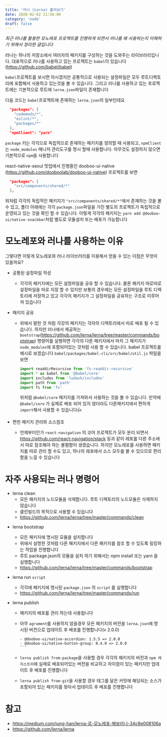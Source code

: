 ```yaml
---
title: '러나 (Lerna) 훑어보기'
date: 2020-02-02 21:56:00
category: 'node'
draft: false
---
```


<i>최근 러나를 활용한 모노레포 프로젝트를 진행하게 되면서 러나를 왜 사용하는지 이해하기 위해서 정리한 글입니다</i>

러나는 하나의 저장소에서 여러자의 패키지를 구성하는 것을 도와주는 라이브러리입니다. 대표적으로 러나를 사용하고 있는 프로젝트는 `babel`이 있습니다(https://github.com/babel/babel)

`babel`프로젝트를 보시면 아시겠지만 공통적으로 사용되는 설정파일은 모두 루트디렉토리에 포함해서 사용하고 있는것을 볼 수 있습니다. 그리고 러나를 사용하고 있는 프로젝트에는 기본적으로 루트에 `lerna.json`파일이 존재합니다

다음 코드는 `babel`프로젝트에 존재하는 `lerna.json`의 일부인데요

```json
  "packages": [
    "codemods/*",
    "eslint/*",
    "packages/*"
  ],
  "npmClient": "yarn"
```

`package` 키는 각각으로 독립적으로 존재하는 패키지를 정의할 때 사용되고, `npmClient`는 `node_modules` 매니저 관리도구를 명시 할때 사용합니다. 아무것도 설정하지 않으면 기본적으로 `npm`을 사용합니다

react-native-seoul 밋업에서 진행중인 dooboo-ui-native (https://github.com/dooboolab/dooboo-ui-native) 프로젝트를 보면

```json
  "packages": [
    "src/components/shared/*"
  ],
```

위처럼 각각의 독립적인 패키지가 `"src/components/shared/*"`에서 존재하는 것을 볼 수 있고, 폴더 아래에는 각각 `package.json`파일을 가진 별도의 프로젝트가 독립적으로 운영되고 있는 것을 확인 할 수 있습니다. 이렇게 각각의 패키지는 `yarn add @dooboo-ui/native-snackbar`처럼 별도로 모듈설치 또는 배포가 가능합니다

# 모노레포와 러나를 사용하는 이유

그렇다면 이렇게 모노레포와 러나 라이브러리를 이용해서 얻을 수 있는 이점은 무엇이 있을까요?

- 공통된 설정파일 작성

  - 각각의 패키지에는 모든 설정파일을 공유 할 수 있습니다. 물론 패키지 따로따로 설정파일을 따로 지정 할 수 있지만 보통의 경우에는 모든 설정파일을 루트 디렉토리에 저장하고 있고 각각의 패키지가 그 설정파일을 공유하는 구조로 이루어져 있습니다

- 패키지 공유

  - 위에서 말한 것 처럼 각강의 패키지는 각자의 디렉토리에서 따로 배포 될 수 있습니다. 하지만 러나에서 제공하는 `bootstrap`(https://github.com/lerna/lerna/tree/master/commands/bootstrap) 명령어를 실행하면 각각의 다른 패키지에서 마치 그 패키지가 `node_modules`에 포함되어있는 것처럼 사용 할 수 있습니다. babel 프로젝트를 예시로 보겠습니다 `babel/packages/babel-cli/src/babel/util.js` 파일을 보면
    ```ts
    import readdirRecursive from 'fs-readdir-recursive'
    import * as babel from '@babel/core'
    import includes from 'lodash/includes'
    import path from 'path'
    import fs from 'fs'
    ```
    위처럼 `@babel/core` 패키지를 가져와서 사용하는 것을 볼 수 있습니다. 만약에 `@babel/core` 가 실제로 배포 되어 있지 않더라도 다른패키지에서 편하게 `import`해서 사용할 수 있습니다👍

- 편한 패키지 관리와 소스참조

  - 언제부터인가 `react-navigation` 의 코어 프로젝트가 모두 분리 되면서 https://github.com/react-navigation/stack 등과 같이 레포를 다른 주소에서 따로 참조해야 하는 불폄함이 생겼습니다. 하지만 모노레포를 사용하면 패키지를 따로 관리 할 수도 있고, 하나의 레포에서 소스 모두를 볼 수 있으므로 편리함을 느낄 수 있습니다

# 자주 사용되는 러나 명령어

- lerna clean
  - 모든 패키지의 노드모듈을 삭제합니다. 루트 디렉토리의 노드모듈은 삭제하지 않습니다
  - 클린빌드의 목적으로 사용할 수 있습니다
  - https://github.com/lerna/lerna/tree/master/commands/clean

* lerna bootstrap

  - 모든 패키지에 명시된 모듈을 설치합니다
  - 위에서 설명한 것처럼 다른 패키지에서 다른 패키지를 참조 할 수 있도록 링킹하는 작업을 진행합니다
  - 루트 package.json의 모듈을 설치 하기 위해서는 npm install 또는 yarn 을 실행합니다
  - https://github.com/lerna/lerna/tree/master/commands/bootstrap

* lerna run `script`

  - 각각에 페키지에 명시된 `package.json` 의 `script` 를 실행합니다
  - https://github.com/lerna/lerna/tree/master/commands/run

* lerna publish

  - 패키지의 배포를 관리 하는데 사용됩니다
  - 아무 `agrument`를 사용하지 않을경우 모든 패키지의 버전을 `lerna.json`에 명시된 버전으로 업데이트 후 배포를 진행합니다(v 2.0.0)

    ````script
    - @dooboo-ui/native-accordion: 1.5.5 => 2.0.0
    - @dooboo-ui/native-button-group: 0.4.0 => 2.0.0
    ```

    ````

  - `lerna publish from-package`을 사용할 경우 각각의 패키지의 버전과 `npm 레지스트리`에 실제로 배포되어있는 버전을 비교하고 차이점이 있는 패키지만 업데이트 후 배포를 진행합니다

  - `lerna publish from-git`을 사용할 경우 태그를 달은 커밋에 해당되는 소스가 포함되어 있는 패키지를 찾아서 업데이트 후 배포를 진행합니다

# 참고

- https://medium.com/jung-han/lerna-로-모노레포-해보러나-34c8e008106a
- https://github.com/lerna/lerna
